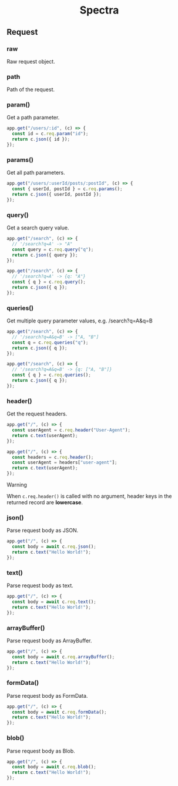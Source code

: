 <h1 align="center">Spectra</h1>

## Request

### raw

Raw request object.

### path

Path of the request.

### param()

Get a path parameter.

```ts
app.get("/users/:id", (c) => {
  const id = c.req.param("id");
  return c.json({ id });
});
```

### params()

Get all path parameters.

```ts
app.get("/users/:userId/posts/:postId", (c) => {
  const { userId, postId } = c.req.params();
  return c.json({ userId, postId });
});
```

### query()

Get a search query value.

```ts
app.get("/search", (c) => {
  // '/search?q=A' -> "A"
  const query = c.req.query("q");
  return c.json({ query });
});

app.get("/search", (c) => {
  // '/search?q=A' -> {q: "A"}
  const { q } = c.req.query();
  return c.json({ q });
});
```

### queries()

Get multiple query parameter values, e.g. /search?q=A&q=B

```ts
app.get("/search", (c) => {
  // '/search?q=A&q=B' -> ["A, "B"]
  const q = c.req.queries("q");
  return c.json({ q });
});

app.get("/search", (c) => {
  // '/search?q=A&q=B' -> {q: ["A, "B"]}
  const { q } = c.req.queries();
  return c.json({ q });
});
```

### header()

Get the request headers.

```ts
app.get("/", (c) => {
  const userAgent = c.req.header("User-Agent");
  return c.text(userAgent);
});

app.get("/", (c) => {
  const headers = c.req.header();
  const userAgent = headers["user-agent"];
  return c.text(userAgent);
});
```

> [!WARNING]  
> When `c.req.header()` is called with no argument, header keys in the returned record are **lowercase**.

### json()

Parse request body as JSON.

```ts
app.get("/", (c) => {
  const body = await c.req.json();
  return c.text("Hello World!");
});
```

### text()

Parse request body as text.

```ts
app.get("/", (c) => {
  const body = await c.req.text();
  return c.text("Hello World!");
});
```

### arrayBuffer()

Parse request body as ArrayBuffer.

```ts
app.get("/", (c) => {
  const body = await c.req.arrayBuffer();
  return c.text("Hello World!");
});
```

### formData()

Parse request body as FormData.

```ts
app.get("/", (c) => {
  const body = await c.req.formData();
  return c.text("Hello World!");
});
```

### blob()

Parse request body as Blob.

```ts
app.get("/", (c) => {
  const body = await c.req.blob();
  return c.text("Hello World!");
});
```
